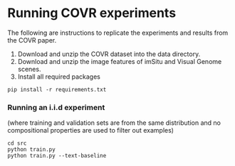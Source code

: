 # Running COVR experiments

The following are instructions to replicate the experiments and results from the COVR paper.

1. Download and unzip the COVR dataset into the data directory.
2. Download and unzip the image features of imSitu and Visual Genome scenes.
3. Install all required packages
```
pip install -r requirements.txt
```

### Running an i.i.d experiment
(where training and validation sets are from the same distribution and no compositional properties are used to filter
out examples)

```
cd src
python train.py
python train.py --text-baseline
```